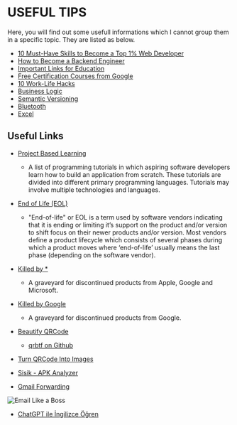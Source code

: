 # USEFUL TIPS

Here, you will find out some usefull informations which I cannot group them in a specific topic. They are listed as below.

- [10 Must-Have Skills to Become a Top 1% Web Developer](./10.must-have.skills.md)
- [How to Become a Backend Engineer](./how.to.become.backend.eng.md)
- [Important Links for Education](./onemli.linkler.md)
- [Free Certification Courses from Google](./courses.from.google.md)
- [10 Work-Life Hacks](./10.worklife.hacks.md)
- [Business Logic](./business.logic.md)
- [Semantic Versioning](./semantic.versioning.md)
- [Bluetooth](./bluetooth.md)
- [Excel](./excel.md)

## Useful Links

- [Project Based Learning](https://github.com/practical-tutorials/project-based-learning?tab=readme-ov-file#python)
  - A list of programming tutorials in which aspiring software developers learn how to build an application from scratch. These tutorials are divided into different primary programming languages. Tutorials may involve multiple technologies and languages.

- [End of Life (EOL)](https://endoflife.software/)
  - "End-of-life" or EOL is a term used by software vendors indicating that it is ending or limiting it’s support on the product and/or version to shift focus on their newer products and/or version. Most vendors define a product lifecycle which consists of several phases during which a product moves where ‘end-of-life’ usually means the last phase (depending on the software vendor).

- [Killed by *](https://killedby.tech/)
  - A graveyard for discontinued products from Apple, Google and Microsoft.

- [Killed by Google](https://killedbygoogle.com/)
  - A graveyard for discontinued products from Google. 

- [Beautify QRCode](https://qrbtf.com/)
  - [qrbtf on Github](https://github.com/ciaochaos/qrbtf)
- [Turn QRCode Into Images](https://www.tryleap.ai/)

- [Sisik - APK Analyzer](https://sisik.eu/apk-tool)

- [Gmail Forwarding](https://www.youtube.com/watch?v=Vg3DiBrY0-Y)

![Email Like a Boss](https://pbs.twimg.com/media/F6DuoZeW4AEKgTT?format=jpg&name=small)

- [ChatGPT ile İngilizce Öğren](https://twitter.com/PromptMuhendisi/status/1674837100355518468?t=g5OQGKeX6YtNp7ciTzOTqQ&s=35)

